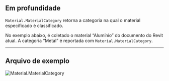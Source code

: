 ## Em profundidade
`Material.MaterialCategory` retorna a categoria na qual o material especificado é classificado.

No exemplo abaixo, é coletado o material “Alumínio” do documento do Revit atual. A categoria “Metal” é reportada com `Material.MaterialCategory`.
___
## Arquivo de exemplo

![Material.MaterialCategory](./Revit.Elements.Material.MaterialCategory_img.jpg)
